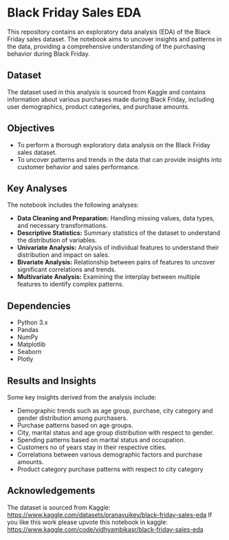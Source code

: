 # Black Friday Sales EDA

This repository contains an exploratory data analysis (EDA) of the Black Friday sales dataset. The notebook aims to uncover insights and patterns in the data, providing a comprehensive understanding of the purchasing behavior during Black Friday.

## Dataset

The dataset used in this analysis is sourced from Kaggle and contains information about various purchases made during Black Friday, including user demographics, product categories, and purchase amounts.

## Objectives

- To perform a thorough exploratory data analysis on the Black Friday sales dataset.
- To uncover patterns and trends in the data that can provide insights into customer behavior and sales performance.

## Key Analyses

The notebook includes the following analyses:

- **Data Cleaning and Preparation:** Handling missing values, data types, and necessary transformations.
- **Descriptive Statistics:** Summary statistics of the dataset to understand the distribution of variables.
- **Univariate Analysis:** Analysis of individual features to understand their distribution and impact on sales.
- **Bivariate Analysis:** Relationship between pairs of features to uncover significant correlations and trends.
- **Multivariate Analysis:** Examining the interplay between multiple features to identify complex patterns.

## Dependencies

- Python 3.x
- Pandas
- NumPy
- Matplotlib
- Seaborn
- Plotly

## Results and Insights
Some key insights derived from the analysis include:

- Demographic trends such as age group, purchase, city category and gender distribution among purchasers.
- Purchase patterns based on age groups.
- City, marital status and age group distribution with respect to gender.
- Spending patterns based on marital status and occupation.
- Customers no of years stay in their respective cities.
- Correlations between various demographic factors and purchase amounts.
- Product category purchase patterns with respect to city category

## Acknowledgements
The dataset is sourced from Kaggle: https://www.kaggle.com/datasets/pranavuikey/black-friday-sales-eda
If you like this work please upvote this notebook in kaggle: https://www.kaggle.com/code/vidhyambikasr/black-friday-sales-eda
